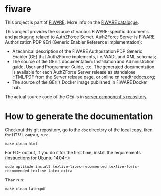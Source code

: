 # fiware
This project is part of [FIWARE](https://www.fiware.org). More info on the [FIWARE catalogue](http://catalogue.fiware.org/enablers/authorization-pdp-authzforce).

This project provides the source of various FIWARE-specific documents and packaging related to AuthZForce Server. AuthZForce Server is FIWARE Authorization PDP GEri (Generic Enabler Reference Implementation):
- A technical description of the FIWARE Authorization PDP Generic Enabler (GE) that AuthZForce implements, i.e. WADL and XML schemas;
- The source of the GEri's documentation: Installation and Administration guide, User and Programmer Guide, etc. The generated documentation is available for each AuthZForce Server release as standalone HTML/PDF from the [Server release page](https://github.com/authzforce/server/releases), or online on [readthedocs.org](http://readthedocs.org/projects/authzforce-ce-fiware/versions/);
- The source of the GEri's Docker image published in FIWARE Docker hub.

The actual source code of the GEri is in [server component's repository](https://github.com/authzforce/server).

# How to generate the documentation
Checkout this git repository, go to the `doc` directory of the local copy, then
for HTML output, run: 

 ```shell
 make clean html
 ```

For PDF output, if you do it for the first time, install the requirements (instructions for Ubuntu 14.04+):
 ```shell
 sudo aptitude install texlive-latex-recommended texlive-fonts-recommended texlive-latex-extra
 ```
Then run:

```shell
make clean latexpdf
```
